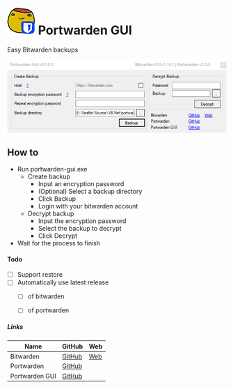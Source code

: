 # ![](icon.png) Portwarden GUI
Easy Bitwarden backups

![](screenshot.png)

## How to
- Run portwarden-gui.exe
  - Create backup
    - Input an encryption password
    - (Optional) Select a backup directory
    - Click Backup
    - Login with your bitwarden account
  - Decrypt backup
    - Input the encryption password
    - Select the backup to decrypt
    - Click Decrypt
- Wait for the process to finish

#### Todo
- [ ] Support restore
- [ ] Automatically use latest release
  - [ ] of bitwarden
  - [ ] of portwarden


##### Links
| Name | GitHub | Web |
| --- | --- | --- |
| Bitwarden | [GitHub](https://github.com/bitwarden/) | [Web](https://bitwarden.com/) |
| Portwarden | [GitHub](https://github.com/vwxyzjn/portwarden) | |
| Portwarden GUI | [GitHub](https://github.com/mxve/portwarden-gui) | |